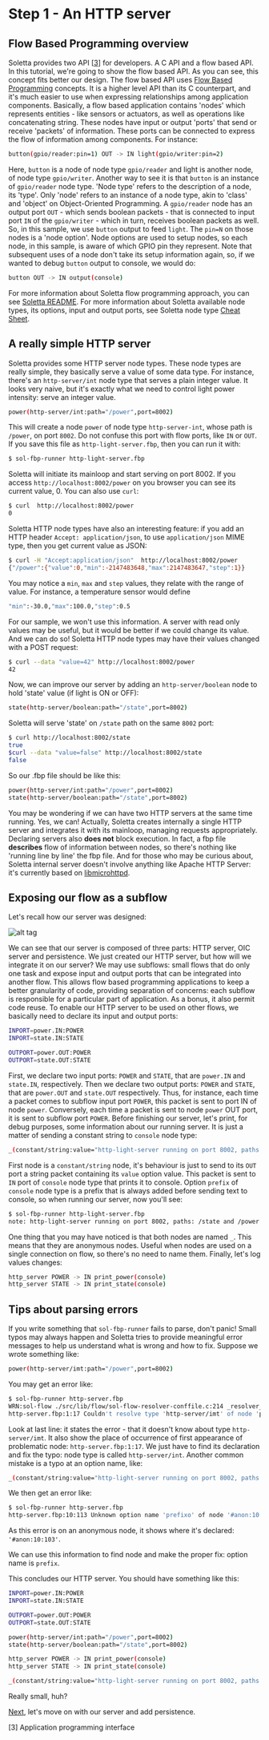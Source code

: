 # Step 1 - An HTTP server

## Flow Based Programming overview

Soletta provides two API [[3](#footnote_03)] for developers. A C API and a
flow based API. In this tutorial, we're going to show the flow based API.
As you can see, this concept fits better our design.
The flow based API uses [Flow Based Programming](https://en.wikipedia.org/wiki/Flow-based_programming)
concepts. It is a higher level API than its C counterpart, and it's
much easier to use when expressing relationships among application
components.
Basically, a flow based application contains 'nodes' which represents
entities - like sensors or actuators, as well as operations like
concatenating string. These nodes have input or output 'ports' that
send or receive 'packets' of information. These ports can be connected
to express the flow of information among components. For instance:

```sh
button(gpio/reader:pin=1) OUT -> IN light(gpio/writer:pin=2)
```

Here, `button` is a node of node type `gpio/reader` and light is
another node, of node type `gpio/writer`. Another way to see it is that
`button` is an instance of `gpio/reader` node type.
'Node type' refers to the description of a node, its 'type'. Only 'node'
refers to an instance of a node type, akin to 'class' and 'object' on
Object-Oriented Programming.
A `gpio/reader` node has an output port `OUT` - which sends boolean
packets - that is connected to input port `IN` of the `gpio/writer` -
which in turn, receives boolean packets as well. So, in this sample,
we use `button` output to feed `light`. The `pin=N` on those
nodes is a 'node option'. Node options are used to setup nodes,
so each node, in this sample, is aware of which GPIO pin they
represent.
Note that subsequent uses of a node don't take its setup information
again, so, if we wanted to debug `button` output to console,
we would do:

```sh
button OUT -> IN output(console)
```

For more information about Soletta flow programming approach,
you can see [Soletta README](https://github.com/solettaproject/soletta#flow-based-programming).
For more information about Soletta available node types, its options,
input and output ports, see Soletta node type [Cheat Sheet](http://solettaproject.github.io/docs/nodetypes/).

## A really simple HTTP server

Soletta provides some HTTP server node types. These node types are
really simple, they basically serve a value of some data type. For
instance, there's an `http-server/int` node type that serves a plain
integer value. It looks very naive, but it's exactly what we need to
control light power intensity: serve an integer value.

```sh
power(http-server/int:path="/power",port=8002)
```

This will create a node `power` of node type `http-server-int`, whose
path is `/power`, on port `8002`. Do not confuse this port with flow
ports, like `IN` or `OUT`.
If you save this file as `http-light-server.fbp`, then you can run it
with:

```sh
$ sol-fbp-runner http-light-server.fbp
```

Soletta will initiate its mainloop and start serving on port 8002.
If you access `http://localhost:8002/power` on you browser you can
see its current value, 0.
You can also use `curl`:

```sh
$ curl  http://localhost:8002/power
0
```

Soletta HTTP node types have also an interesting feature: if you add an
HTTP header `Accept: application/json`, to use `application/json` MIME type,
then you get current value as JSON:

```sh
$ curl -H "Accept:application/json"  http://localhost:8002/power
{"/power":{"value":0,"min":-2147483648,"max":2147483647,"step":1}}
```

You may notice a `min`, `max` and `step` values, they relate with
the range of value. For instance, a temperature sensor would define

```sh
"min":-30.0,"max":100.0,"step":0.5
```

For our sample, we won't use this information.
A server with read only values may be useful, but it would be better
if we could change its value. And we can do so! Soletta HTTP node types
may have their values changed with a POST request:

```sh
$ curl --data "value=42" http://localhost:8002/power
42
```

Now, we can improve our server by adding an `http-server/boolean` node
to hold 'state' value (if light is ON or OFF):

```sh
state(http-server/boolean:path="/state",port=8002)
```

Soletta will serve 'state' on  `/state` path on the same `8002` port:

```sh
$ curl http://localhost:8002/state
true
$curl --data "value=false" http://localhost:8002/state
false
```

So our .fbp file should be like this:

```sh
power(http-server/int:path="/power",port=8002)
state(http-server/boolean:path="/state",port=8002)
```

You may be wondering if we can have two HTTP servers at the same time
running. Yes, we can! Actually, Soletta creates internally a single HTTP
server and integrates it with its mainloop, managing requests
appropriately. Declaring servers also **does not** block execution. In
fact, a fbp file **describes** flow of information between nodes, so
there's nothing like 'running line by line' the fbp file. And for those
who may be curious about, Soletta internal server doesn't involve
anything like Apache HTTP Server: it's currently based on
[libmicrohttpd](https://www.gnu.org/software/libmicrohttpd/).

## Exposing our flow as a subflow

Let's recall how our server was designed:

![alt tag](../step0/diagram1.png)

We can see that our server is composed of three parts: HTTP server,
OIC server and persistence. We just created our HTTP server, but how will
we integrate it on our server? We may use subflows: small flows that do
only one task and expose input and output ports that can be integrated
into another flow. This allows flow based programming applications to
keep a better granularity of code, providing separation of concerns:
each subflow is responsible for a particular part of application. As a
bonus, it also permit code reuse.
To enable our HTTP server to be used on other flows, we basically need
to declare its input and output ports:

```sh
INPORT=power.IN:POWER
INPORT=state.IN:STATE

OUTPORT=power.OUT:POWER
OUTPORT=state.OUT:STATE
```

First, we declare two input ports: `POWER` and `STATE`, that
are `power.IN` and `state.IN`, respectively. Then we declare two
output ports: `POWER` and `STATE`, that are `power.OUT` and
`state.OUT` respectively. Thus, for instance, each time a packet comes
to subflow input port `POWER`, this packet is sent to port IN of node
`power`. Conversely, each time a packet is sent to node `power` OUT port,
it is sent to subflow port `POWER`.
Before finishing our server, let's print, for debug purposes, some
information about our running server. It is just a matter of sending
a constant string to `console` node type:

```sh
_(constant/string:value="http-light-server running on port 8002, paths: /state and /power") OUT -> IN _(console:prefix="note: ")
```

First node is a `constant/string` node, it's behaviour is just to send to
its `OUT` port a string packet containing its `value` option value. This
packet is sent to `IN` port of `console` node type that prints it to
console. Option `prefix` of `console` node type is a prefix that is
always added before sending text to console, so when running our server,
now you'll see:

```sh
$ sol-fbp-runner http-light-server.fbp
note: http-light-server running on port 8002, paths: /state and /power (string)
```

One thing that you may have noticed is that both nodes are named `_`.
This means that they are anonymous nodes. Useful when nodes are used on
a single connection on flow, so there's no need to name them.
Finally, let's log values changes:

```sh
http_server POWER -> IN print_power(console)
http_server STATE -> IN print_state(console)
```

## Tips about parsing errors

If you write something that `sol-fbp-runner` fails to parse, don't panic!
Small typos may always happen and Soletta tries to provide meaningful
error messages to help us understand what is wrong and how to fix.
Suppose we wrote something like:

```sh
power(http-server/imt:path="/power",port=8002)
```

You may get an error like:

```sh
$ sol-fbp-runner http-server.fbp
WRN:sol-flow ./src/lib/flow/sol-flow-resolver-conffile.c:214 _resolver_conffile_get_module() Type='http-server/imt' not found.
http-server.fbp:1:17 Couldn't resolve type 'http-server/imt' of node 'power'
```

Look at last line: it states the error - that it doesn't know about type
`http-server/imt`. It also show the place of occurrence of first
appearance of problematic node: `http-server.fbp:1:17`. We just have to
find its declaration and fix the typo: node type is called
`http-server/int`.
Another common mistake is a typo at an option name, like:

```sh
_(constant/string:value="http-light-server running on port 8002, paths: /state and /power") OUT -> IN _(console:prefixo="note: ")
```

We then get an error like:

```sh
$ sol-fbp-runner http-server.fbp
http-server.fbp:10:113 Unknown option name 'prefixo' of node '#anon:10:103'
```

As this error is on an anonymous node, it shows where it's declared:
`'#anon:10:103'`.

We can use this information to find node and make the proper fix: option
name is `prefix`.

This concludes our HTTP server. You should have something like this:

```sh
INPORT=power.IN:POWER
INPORT=state.IN:STATE

OUTPORT=power.OUT:POWER
OUTPORT=state.OUT:STATE

power(http-server/int:path="/power",port=8002)
state(http-server/boolean:path="/state",port=8002)

http_server POWER -> IN print_power(console)
http_server STATE -> IN print_state(console)

_(constant/string:value="http-light-server running on port 8002, paths: /state and /power") OUT -> IN _(console:prefixo="note: ")
```

Really small, huh?

[Next](../step2/tutorial.md), let's move on with our server and add persistence.

<a name="footnote_03">[3]</a> Application programming interface
